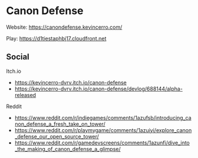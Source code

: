 # Canon Defense

Website: https://canondefense.kevincerro.com/

Play: https://d1tiestaphbj17.cloudfront.net

## Social
Itch.io
- https://kevincerro-dvrv.itch.io/canon-defense
- https://kevincerro-dvrv.itch.io/canon-defense/devlog/688144/alpha-released

Reddit
- https://www.reddit.com/r/indiegames/comments/1azufsb/introducing_canon_defense_a_fresh_take_on_tower/
- https://www.reddit.com/r/playmygame/comments/1azuiyi/explore_canon_defense_our_open_source_tower/
- https://www.reddit.com/r/gamedevscreens/comments/1azunfi/dive_into_the_making_of_canon_defense_a_glimpse/